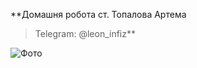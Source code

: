 **Домашня робота ст. Топалова Артема
> Telegram: @leon_infiz**

![Фото](https://i.imgur.com/ZFU7TgP.png)
